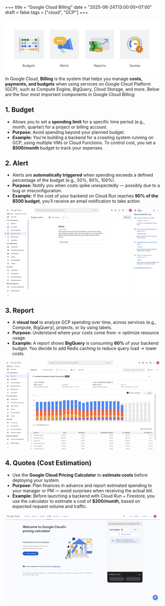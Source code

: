 +++
title = "Google Cloud Billing"
date = "2025-06-24T13:00:00+07:00"
draft = false
tags = ["cloud", "GCP"]
+++

![gg-billing](gg-billing.png)

In Google Cloud, **Billing** is the system that helps you manage **costs, payments, and budgets** when using services on Google Cloud Platform (GCP), such as Compute Engine, BigQuery, Cloud Storage, and more. Below are the four most important components in Google Cloud Billing:

## 1. Budget
- Allows you to set a **spending limit** for a specific time period (e.g., month, quarter) for a project or billing account.
- **Purpose:** Avoid spending beyond your planned budget.
- **Example:** You're building a backend for a crawling system running on GCP, using multiple VMs or Cloud Functions. To control cost, you set a **$500/month** budget to track your expenses.

## 2. Alert
- Alerts are **automatically triggered** when spending exceeds a defined percentage of the budget (e.g., 50%, 90%, 100%).
- **Purpose:** Notify you when costs spike unexpectedly — possibly due to a bug or misconfiguration.
- **Example:** If the cost of your backend on Cloud Run reaches **90% of the $500 budget**, you’ll receive an email notification to take action.

![budget-alert](budget-alert.png)

## 3. Report
- A **visual tool** to analyze GCP spending over time, across services (e.g., Compute, BigQuery), projects, or by using labels.
- **Purpose:** Understand where your costs come from → optimize resource usage.
- **Example:** A report shows **BigQuery** is consuming **60%** of your backend budget. You decide to add Redis caching to reduce query load → lower costs.

![gg-biling-report](gg-billing-report.png)

## 4. Quotes (Cost Estimation)
- Use the **Google Cloud Pricing Calculator** to **estimate costs** before deploying your system.
- **Purpose:** Plan finances in advance and report estimated spending to your manager or PM — avoid surprises when receiving the actual bill.
- **Example:** Before launching a backend with Cloud Run + Firestore, you use the calculator to estimate a cost of **$200/month**, based on expected request volume and traffic.

![gg-cost-estimation](cost-estimation.png)
